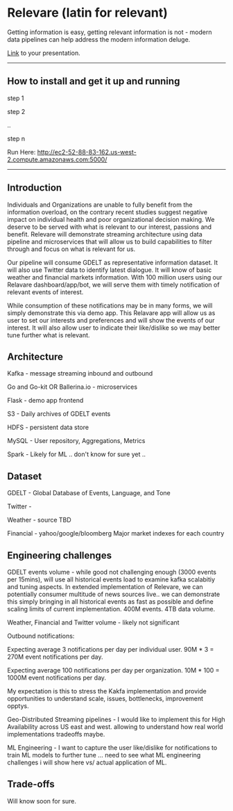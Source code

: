 # Relevare (latin for relevant)

Getting information is easy, getting relevant information is not - modern data pipelines can help address the modern information deluge.

[Link](#) to your presentation.

<hr/>

## How to install and get it up and running

step 1

step 2

..

step n

Run Here: http://ec2-52-88-83-162.us-west-2.compute.amazonaws.com:5000/

<hr/>

## Introduction

Individuals and Organizations are unable to fully benefit from the information overload, on the contrary recent studies suggest negative impact on individual health and poor organizational decision making. We deserve to be served with what is relevant to our interest, passions and benefit. Relevare will demonstrate streaming architecture using data pipeline and microservices that will allow us to build capabilities to filter through and focus on what is relevant for us.

Our pipeline will consume GDELT as representative information dataset. It will also use Twitter data to identify latest dialogue. It will know of basic weather and financial markets information. With 100 million users using our Relavare dashboard/app/bot, we will serve them with timely notification of relevant events of interest.

While consumption of these notifications may be in many forms, we will simply demonstrate this via demo app. This Relavare app will allow us as user to set our interests and preferences and will show the events of our interest. It will also allow user to indicate their like/dislike so we may better tune further what is relevant.

## Architecture

Kafka - message streaming inbound and outbound

Go and Go-kit OR Ballerina.io - microservices

Flask - demo app frontend

S3 - Daily archives of GDELT events

HDFS - persistent data store

MySQL - User repository, Aggregations, Metrics

Spark - Likely for ML .. don't know for sure yet ..

## Dataset

GDELT - Global Database of Events, Language, and Tone

Twitter -

Weather - source TBD

Financial - yahoo/google/bloomberg Major market indexes for each country

## Engineering challenges

GDELT events volume - while good not challenging enough (3000 events per 15mins), will use all historical events load to examine kafka scalabitiy and tuning aspects. In extended implementation of Relevare, we can potentially consumer multitude of news sources live.. we can demonstrate this simply bringing in all historical events as fast as possible and define scaling limits of current implementation. 400M events. 4TB data volume.

Weather, Financial and Twitter volume - likely not significant

Outbound notifications:

  Expecting average 3 notifications per day per individual user. 90M * 3 = 270M event notifications per day.

  Expecting average 100 notifications per day per organization. 10M * 100 = 1000M event notifications per day.

  My expectation is this to stress the Kakfa implementation and provide opportunities to understand scale, issues, bottlenecks, improvement opptys.

Geo-Distributed Streaming pipelines - I would like to implement this for High Availability across US east and west. allowing to understand how real world implementations tradeoffs maybe.

ML Engineering - I want to capture the user like/dislike for notifications to train ML models to further tune ... need to see what ML engineering challenges i will show here vs/ actual application of ML.

## Trade-offs

Will know soon for sure.
